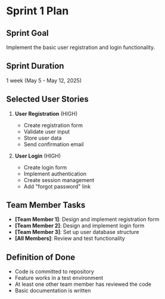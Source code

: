 # Sprint 1 Plan

## Sprint Goal
Implement the basic user registration and login functionality.

## Sprint Duration
1 week (May 5 - May 12, 2025)

## Selected User Stories

1. **User Registration** (HIGH)
   - Create registration form
   - Validate user input
   - Store user data
   - Send confirmation email

2. **User Login** (HIGH)
   - Create login form
   - Implement authentication
   - Create session management
   - Add "forgot password" link

## Team Member Tasks

* **[Team Member 1]**: Design and implement registration form
* **[Team Member 2]**: Design and implement login form
* **[Team Member 3]**: Set up user database structure
* **[All Members]**: Review and test functionality

## Definition of Done

- Code is committed to repository
- Feature works in a test environment
- At least one other team member has reviewed the code
- Basic documentation is written
